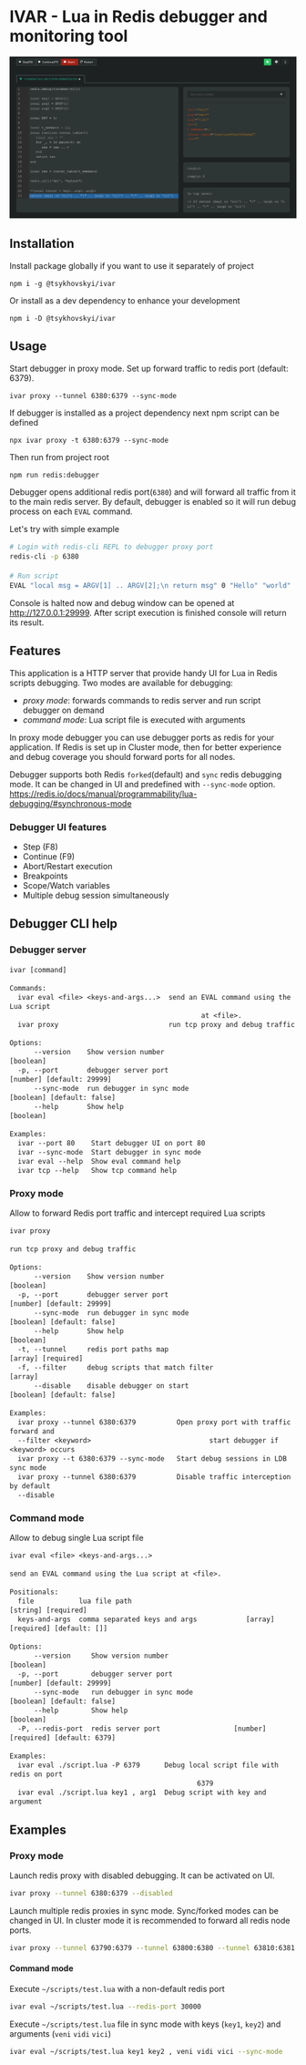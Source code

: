 # IVAR - Lua in Redis debugger and monitoring tool

![debugger demo](https://github.com/tsykhovskyi/ivar/blob/master/samples/debugger_demo.png)

## Installation

Install package globally if you want to use it separately of project

```
npm i -g @tsykhovskyi/ivar
```

Or install as a dev dependency to enhance your development

```
npm i -D @tsykhovskyi/ivar
```

## Usage

Start debugger in proxy mode. Set up forward traffic to redis port (default: 6379).

```
ivar proxy --tunnel 6380:6379 --sync-mode
```

If debugger is installed as a project dependency next npm script can be defined

```
npx ivar proxy -t 6380:6379 --sync-mode
```

Then run from project root

```bash
npm run redis:debugger
```

Debugger opens additional redis port(`6380`) and will forward all traffic from it to the main
redis server. By default, debugger is enabled so it will run debug process on each
`EVAL` command.

Let's try with simple example

```bash
# Login with redis-cli REPL to debugger proxy port
redis-cli -p 6380

# Run script
EVAL "local msg = ARGV[1] .. ARGV[2];\n return msg" 0 "Hello" "world"
```

Console is halted now and debug window can be opened at http://127.0.0.1:29999. After script
execution is finished console will return its result.

## Features

This application is a HTTP server that provide handy UI for Lua in Redis scripts debugging.
Two modes are available for debugging:

- _proxy mode_: forwards commands to redis server and run script debugger on demand
- _command mode_: Lua script file is executed with arguments

In proxy mode debugger you can use debugger ports as redis for your application. If Redis is
set up in Cluster mode, then for better experience and debug coverage you should forward ports
for all nodes.

Debugger supports both Redis `forked`(default) and `sync` redis debugging mode. It can be changed
in UI and predefined with `--sync-mode` option. https://redis.io/docs/manual/programmability/lua-debugging/#synchronous-mode

### Debugger UI features

- Step (F8)
- Continue (F9)
- Abort/Restart execution
- Breakpoints
- Scope/Watch variables
- Multiple debug session simultaneously

## Debugger CLI help

### Debugger server

```
ivar [command]

Commands:
  ivar eval <file> <keys-and-args...>  send an EVAL command using the Lua script
                                               at <file>.
  ivar proxy                           run tcp proxy and debug traffic

Options:
      --version    Show version number                                           [boolean]
  -p, --port       debugger server port                          [number] [default: 29999]
      --sync-mode  run debugger in sync mode                    [boolean] [default: false]
      --help       Show help                                                     [boolean]

Examples:
  ivar --port 80    Start debugger UI on port 80
  ivar --sync-mode  Start debugger in sync mode
  ivar eval --help  Show eval command help
  ivar tcp --help   Show tcp command help

```

### Proxy mode

Allow to forward Redis port traffic and intercept required Lua scripts

```
ivar proxy

run tcp proxy and debug traffic

Options:
      --version    Show version number                                           [boolean]
  -p, --port       debugger server port                          [number] [default: 29999]
      --sync-mode  run debugger in sync mode                    [boolean] [default: false]
      --help       Show help                                                     [boolean]
  -t, --tunnel     redis port paths map                                 [array] [required]
  -f, --filter     debug scripts that match filter                                 [array]
      --disable    disable debugger on start                    [boolean] [default: false]

Examples:
  ivar proxy --tunnel 6380:6379          Open proxy port with traffic forward and
  --filter <keyword>                             start debugger if <keyword> occurs
  ivar proxy --t 6380:6379 --sync-mode   Start debug sessions in LDB sync mode
  ivar proxy --tunnel 6380:6379          Disable traffic interception by default
  --disable

```

### Command mode

Allow to debug single Lua script file

```
ivar eval <file> <keys-and-args...>

send an EVAL command using the Lua script at <file>.

Positionals:
  file           lua file path                                         [string] [required]
  keys-and-args  comma separated keys and args            [array] [required] [default: []]

Options:
      --version     Show version number                                          [boolean]
  -p, --port        debugger server port                         [number] [default: 29999]
      --sync-mode   run debugger in sync mode                   [boolean] [default: false]
      --help        Show help                                                    [boolean]
  -P, --redis-port  redis server port                  [number] [required] [default: 6379]

Examples:
  ivar eval ./script.lua -P 6379      Debug local script file with redis on port
                                              6379
  ivar eval ./script.lua key1 , arg1  Debug script with key and argument

```

## Examples

### Proxy mode

Launch redis proxy with disabled debugging. It can be activated on UI.

```bash
ivar proxy --tunnel 6380:6379 --disabled
```

Launch multiple redis proxies in sync mode. Sync/forked modes can be changed in UI.
In cluster mode it is recommended to forward all redis node ports.

```bash
ivar proxy --tunnel 63790:6379 --tunnel 63800:6380 --tunnel 63810:6381 --sync-mode
```

#### Command mode

Execute `~/scripts/test.lua` with a non-default redis port

```bash
ivar eval ~/scripts/test.lua --redis-port 30000
```

Execute `~/scripts/test.lua` file in sync mode with keys (`key1`, `key2`)
and arguments (`veni` `vidi` `vici`)

```bash
ivar eval ~/scripts/test.lua key1 key2 , veni vidi vici --sync-mode
```
